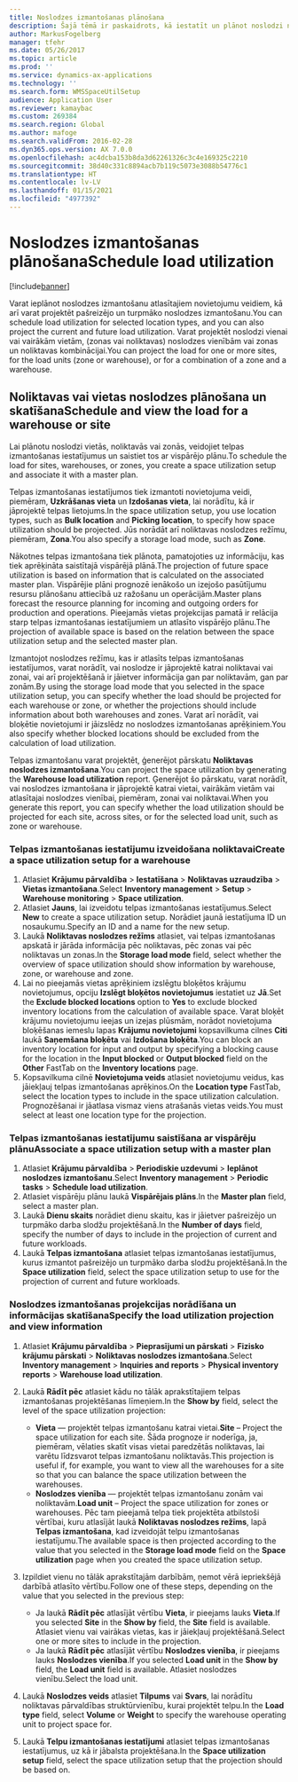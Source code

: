 ```yaml
---
title: Noslodzes izmantošanas plānošana
description: Šajā tēmā ir paskaidrots, kā iestatīt un plānot noslodzi noliktavai.
author: MarkusFogelberg
manager: tfehr
ms.date: 05/26/2017
ms.topic: article
ms.prod: ''
ms.service: dynamics-ax-applications
ms.technology: ''
ms.search.form: WMSSpaceUtilSetup
audience: Application User
ms.reviewer: kamaybac
ms.custom: 269384
ms.search.region: Global
ms.author: mafoge
ms.search.validFrom: 2016-02-28
ms.dyn365.ops.version: AX 7.0.0
ms.openlocfilehash: ac4dcba153b8da3d62261326c3c4e169325c2210
ms.sourcegitcommit: 38d40c331c8894acb7b119c5073e3088b54776c1
ms.translationtype: HT
ms.contentlocale: lv-LV
ms.lasthandoff: 01/15/2021
ms.locfileid: "4977392"
---
```

# <a name="schedule-load-utilization"></a><span data-ttu-id="3fb96-103">Noslodzes izmantošanas plānošana</span><span class="sxs-lookup"><span data-stu-id="3fb96-103">Schedule load utilization</span></span>

[!include[banner](../includes/banner.md)]

<span data-ttu-id="3fb96-104">Varat ieplānot noslodzes izmantošanu atlasītajiem novietojumu veidiem, kā arī varat projektēt pašreizējo un turpmāko noslodzes izmantošanu.</span><span class="sxs-lookup"><span data-stu-id="3fb96-104">You can schedule load utilization for selected location types, and you can also project the current and future load utilization.</span></span> <span data-ttu-id="3fb96-105">Varat projektēt noslodzi vienai vai vairākām vietām, (zonas vai noliktavas) noslodzes vienībām vai zonas un noliktavas kombinācijai.</span><span class="sxs-lookup"><span data-stu-id="3fb96-105">You can project the load for one or more sites, for the load units (zone or warehouse), or for a combination of a zone and a warehouse.</span></span>

## <a name="schedule-and-view-the-load-for-a-warehouse-or-site"></a><span data-ttu-id="3fb96-106">Noliktavas vai vietas noslodzes plānošana un skatīšana</span><span class="sxs-lookup"><span data-stu-id="3fb96-106">Schedule and view the load for a warehouse or site</span></span>

<span data-ttu-id="3fb96-107">Lai plānotu noslodzi vietās, noliktavās vai zonās, veidojiet telpas izmantošanas iestatījumus un saistiet tos ar vispārējo plānu.</span><span class="sxs-lookup"><span data-stu-id="3fb96-107">To schedule the load for sites, warehouses, or zones, you create a space utilization setup and associate it with a master plan.</span></span>

<span data-ttu-id="3fb96-108">Telpas izmantošanas iestatījumos tiek izmantoti novietojuma veidi, piemēram, **Uzkrāšanas vieta** un **Izdošanas vieta**, lai norādītu, kā ir jāprojektē telpas lietojums.</span><span class="sxs-lookup"><span data-stu-id="3fb96-108">In the space utilization setup, you use location types, such as **Bulk location** and **Picking location**, to specify how space utilization should be projected.</span></span> <span data-ttu-id="3fb96-109">Jūs norādāt arī noliktavas noslodzes režīmu, piemēram, **Zona**.</span><span class="sxs-lookup"><span data-stu-id="3fb96-109">You also specify a storage load mode, such as **Zone**.</span></span>

<span data-ttu-id="3fb96-110">Nākotnes telpas izmantošana tiek plānota, pamatojoties uz informāciju, kas tiek aprēķināta saistītajā vispārējā plānā.</span><span class="sxs-lookup"><span data-stu-id="3fb96-110">The projection of future space utilization is based on information that is calculated on the associated master plan.</span></span> <span data-ttu-id="3fb96-111">Vispārējie plāni prognozē ienākošo un izejošo pasūtījumu resursu plānošanu attiecībā uz ražošanu un operācijām.</span><span class="sxs-lookup"><span data-stu-id="3fb96-111">Master plans forecast the resource planning for incoming and outgoing orders for production and operations.</span></span> <span data-ttu-id="3fb96-112">Pieejamās vietas projekcijas pamatā ir relācija starp telpas izmantošanas iestatījumiem un atlasīto vispārējo plānu.</span><span class="sxs-lookup"><span data-stu-id="3fb96-112">The projection of available space is based on the relation between the space utilization setup and the selected master plan.</span></span>

<span data-ttu-id="3fb96-113">Izmantojot noslodzes režīmu, kas ir atlasīts telpas izmantošanas iestatījumos, varat norādīt, vai noslodze ir jāprojektē katrai noliktavai vai zonai, vai arī projektēšanā ir jāietver informācija gan par noliktavām, gan par zonām.</span><span class="sxs-lookup"><span data-stu-id="3fb96-113">By using the storage load mode that you selected in the space utilization setup, you can specify whether the load should be projected for each warehouse or zone, or whether the projections should include information about both warehouses and zones.</span></span> <span data-ttu-id="3fb96-114">Varat arī norādīt, vai bloķētie novietojumi ir jāizslēdz no noslodzes izmantošanas aprēķiniem.</span><span class="sxs-lookup"><span data-stu-id="3fb96-114">You also specify whether blocked locations should be excluded from the calculation of load utilization.</span></span>

<span data-ttu-id="3fb96-115">Telpas izmantošanu varat projektēt, ģenerējot pārskatu **Noliktavas noslodzes izmantošana**.</span><span class="sxs-lookup"><span data-stu-id="3fb96-115">You can project the space utilization by generating the **Warehouse load utilization** report.</span></span> <span data-ttu-id="3fb96-116">Ģenerējot šo pārskatu, varat norādīt, vai noslodzes izmantošana ir jāprojektē katrai vietai, vairākām vietām vai atlasītajai noslodzes vienībai, piemēram, zonai vai noliktavai.</span><span class="sxs-lookup"><span data-stu-id="3fb96-116">When you generate this report, you can specify whether the load utilization should be projected for each site, across sites, or for the selected load unit, such as zone or warehouse.</span></span>

### <a name="create-a-space-utilization-setup-for-a-warehouse"></a><span data-ttu-id="3fb96-117">Telpas izmantošanas iestatījumu izveidošana noliktavai</span><span class="sxs-lookup"><span data-stu-id="3fb96-117">Create a space utilization setup for a warehouse</span></span>

1. <span data-ttu-id="3fb96-118">Atlasiet **Krājumu pārvaldība** \> **Iestatīšana** \> **Noliktavas uzraudzība** \> **Vietas izmantošana**.</span><span class="sxs-lookup"><span data-stu-id="3fb96-118">Select **Inventory management** \> **Setup** \> **Warehouse monitoring** \> **Space utilization**.</span></span>
2. <span data-ttu-id="3fb96-119">Atlasiet **Jauns**, lai izveidotu telpas izmantošanas iestatījumus.</span><span class="sxs-lookup"><span data-stu-id="3fb96-119">Select **New** to create a space utilization setup.</span></span> <span data-ttu-id="3fb96-120">Norādiet jaunā iestatījuma ID un nosaukumu.</span><span class="sxs-lookup"><span data-stu-id="3fb96-120">Specify an ID and a name for the new setup.</span></span>
3. <span data-ttu-id="3fb96-121">Laukā **Noliktavas noslodzes režīms** atlasiet, vai telpas izmantošanas apskatā ir jārāda informācija pēc noliktavas, pēc zonas vai pēc noliktavas un zonas.</span><span class="sxs-lookup"><span data-stu-id="3fb96-121">In the **Storage load mode** field, select whether the overview of space utilization should show information by warehouse, zone, or warehouse and zone.</span></span>
4. <span data-ttu-id="3fb96-122">Lai no pieejamās vietas aprēķiniem izslēgtu bloķētos krājumu novietojumus, opciju **Izslēgt bloķētos novietojumus** iestatiet uz **Jā**.</span><span class="sxs-lookup"><span data-stu-id="3fb96-122">Set the **Exclude blocked locations** option to **Yes** to exclude blocked inventory locations from the calculation of available space.</span></span> <span data-ttu-id="3fb96-123">Varat bloķēt krājumu novietojumu ieejas un izejas plūsmām, norādot novietojuma bloķēšanas iemeslu lapas **Krājumu novietojumi** kopsavilkuma cilnes **Citi** laukā **Saņemšana bloķēta** vai **Izdošana bloķēta**.</span><span class="sxs-lookup"><span data-stu-id="3fb96-123">You can block an inventory location for input and output by specifying a blocking cause for the location in the **Input blocked** or **Output blocked** field on the **Other** FastTab on the **Inventory locations** page.</span></span>
5. <span data-ttu-id="3fb96-124">Kopsavilkuma cilnē **Novietojuma veids** atlasiet novietojumu veidus, kas jāiekļauj telpas izmantošanas aprēķinos.</span><span class="sxs-lookup"><span data-stu-id="3fb96-124">On the **Location type** FastTab, select the location types to include in the space utilization calculation.</span></span> <span data-ttu-id="3fb96-125">Prognozēšanai ir jāatlasa vismaz viens atrašanās vietas veids.</span><span class="sxs-lookup"><span data-stu-id="3fb96-125">You must select at least one location type for the projection.</span></span>

### <a name="associate-a-space-utilization-setup-with-a-master-plan"></a><span data-ttu-id="3fb96-126">Telpas izmantošanas iestatījumu saistīšana ar vispārēju plānu</span><span class="sxs-lookup"><span data-stu-id="3fb96-126">Associate a space utilization setup with a master plan</span></span>

1. <span data-ttu-id="3fb96-127">Atlasiet **Krājumu pārvaldība** \> **Periodiskie uzdevumi** \> **Ieplānot noslodzes izmantošanu**.</span><span class="sxs-lookup"><span data-stu-id="3fb96-127">Select **Inventory management** \> **Periodic tasks** \> **Schedule load utilization**.</span></span>
2. <span data-ttu-id="3fb96-128">Atlasiet vispārēju plānu laukā **Vispārējais plāns**.</span><span class="sxs-lookup"><span data-stu-id="3fb96-128">In the **Master plan** field, select a master plan.</span></span>
3. <span data-ttu-id="3fb96-129">Laukā **Dienu skaits** norādiet dienu skaitu, kas ir jāietver pašreizējo un turpmāko darba slodžu projektēšanā.</span><span class="sxs-lookup"><span data-stu-id="3fb96-129">In the **Number of days** field, specify the number of days to include in the projection of current and future workloads.</span></span>
4. <span data-ttu-id="3fb96-130">Laukā **Telpas izmantošana** atlasiet telpas izmantošanas iestatījumus, kurus izmantot pašreizējo un turpmāko darba slodžu projektēšanā.</span><span class="sxs-lookup"><span data-stu-id="3fb96-130">In the **Space utilization** field, select the space utilization setup to use for the projection of current and future workloads.</span></span>

### <a name="specify-the-load-utilization-projection-and-view-information"></a><span data-ttu-id="3fb96-131">Noslodzes izmantošanas projekcijas norādīšana un informācijas skatīšana</span><span class="sxs-lookup"><span data-stu-id="3fb96-131">Specify the load utilization projection and view information</span></span>

1. <span data-ttu-id="3fb96-132">Atlasiet **Krājumu pārvaldība** \> **Pieprasījumi un pārskati** \> **Fizisko krājumu pārskati** \> **Noliktavas noslodzes izmantošana**.</span><span class="sxs-lookup"><span data-stu-id="3fb96-132">Select **Inventory management** \> **Inquiries and reports** \> **Physical inventory reports** \> **Warehouse load utilization**.</span></span>
2. <span data-ttu-id="3fb96-133">Laukā **Rādīt pēc** atlasiet kādu no tālāk aprakstītajiem telpas izmantošanas projektēšanas līmeņiem.</span><span class="sxs-lookup"><span data-stu-id="3fb96-133">In the **Show by** field, select the level of the space utilization projection:</span></span>

    - <span data-ttu-id="3fb96-134">**Vieta** — projektēt telpas izmantošanu katrai vietai.</span><span class="sxs-lookup"><span data-stu-id="3fb96-134">**Site** – Project the space utilization for each site.</span></span> <span data-ttu-id="3fb96-135">Šāda prognoze ir noderīga, ja, piemēram, vēlaties skatīt visas vietai paredzētās noliktavas, lai varētu līdzsvarot telpas izmantošanu noliktavās.</span><span class="sxs-lookup"><span data-stu-id="3fb96-135">This projection is useful if, for example, you want to view all the warehouses for a site so that you can balance the space utilization between the warehouses.</span></span>
    - <span data-ttu-id="3fb96-136">**Noslodzes vienība** — projektēt telpas izmantošanu zonām vai noliktavām.</span><span class="sxs-lookup"><span data-stu-id="3fb96-136">**Load unit** – Project the space utilization for zones or warehouses.</span></span> <span data-ttu-id="3fb96-137">Pēc tam pieejamā telpa tiek projektēta atbilstoši vērtībai, kuru atlasījāt laukā **Noliktavas noslodzes režīms**, lapā **Telpas izmantošana**, kad izveidojāt telpu izmantošanas iestatījumu.</span><span class="sxs-lookup"><span data-stu-id="3fb96-137">The available space is then projected according to the value that you selected in the **Storage load mode** field on the **Space utilization** page when you created the space utilization setup.</span></span>

3. <span data-ttu-id="3fb96-138">Izpildiet vienu no tālāk aprakstītajām darbībām, ņemot vērā iepriekšējā darbībā atlasīto vērtību.</span><span class="sxs-lookup"><span data-stu-id="3fb96-138">Follow one of these steps, depending on the value that you selected in the previous step:</span></span>

    - <span data-ttu-id="3fb96-139">Ja laukā **Rādīt pēc** atlasījāt vērtību **Vieta**, ir pieejams lauks **Vieta**.</span><span class="sxs-lookup"><span data-stu-id="3fb96-139">If you selected **Site** in the **Show by** field, the **Site** field is available.</span></span> <span data-ttu-id="3fb96-140">Atlasiet vienu vai vairākas vietas, kas ir jāiekļauj projektēšanā.</span><span class="sxs-lookup"><span data-stu-id="3fb96-140">Select one or more sites to include in the projection.</span></span>
    - <span data-ttu-id="3fb96-141">Ja laukā **Rādīt pēc** atlasījāt vērtību **Noslodzes vienība**, ir pieejams lauks **Noslodzes vienība**.</span><span class="sxs-lookup"><span data-stu-id="3fb96-141">If you selected **Load unit** in the **Show by** field, the **Load unit** field is available.</span></span> <span data-ttu-id="3fb96-142">Atlasiet noslodzes vienību.</span><span class="sxs-lookup"><span data-stu-id="3fb96-142">Select the load unit.</span></span>

4. <span data-ttu-id="3fb96-143">Laukā **Noslodzes veids** atlasiet **Tilpums** vai **Svars**, lai norādītu noliktavas pārvaldības struktūrvienību, kurai projektēt telpu.</span><span class="sxs-lookup"><span data-stu-id="3fb96-143">In the **Load type** field, select **Volume** or **Weight** to specify the warehouse operating unit to project space for.</span></span>
5. <span data-ttu-id="3fb96-144">Laukā **Telpu izmantošanas iestatījumi** atlasiet telpas izmantošanas iestatījumus, uz kā ir jābalsta projektēšana.</span><span class="sxs-lookup"><span data-stu-id="3fb96-144">In the **Space utilization setup** field, select the space utilization setup that the projection should be based on.</span></span>
